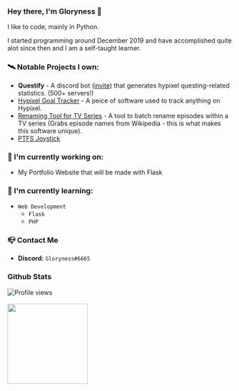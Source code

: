 ### Hey there, I'm Gloryness 👋

I like to code, mainly in Python.

I started programming around December 2019 and have accomplished quite alot since then and I am a self-taught learner.

### 🛰️ Notable Projects I own:
- **Questify** - A discord bot ([invite](https://discord.com/api/oauth2/authorize?client_id=884835091837235210&permissions=2147863552&scope=bot%20applications.commands)) that generates hypixel questing-related statistics. (500+ servers!)
- [Hypixel Goal Tracker](https://github.com/Gloryness/Hypixel-Goal-Tracker) - A peice of software used to track anything on Hypixel.
- [Renaming Tool for TV Series](https://github.com/Gloryness/renaming-tool) - A tool to batch rename episodes within a TV series (Grabs episode names from Wikipedia - this is what makes this software unique).
- [PTFS Joystick](https://github.com/Gloryness/ptfs-joystick)

### 🔭 I'm currently working on:
- My Portfolio Website that will be made with Flask

### 🌱 I'm currently learning:
- `Web Development`
  - `Flask`
  - `PHP`

### 📪 Contact Me
- **Discord:** `Gloryness#6665`

### Github Stats
![Profile views](https://gpvc.arturio.dev/Gloryness)<br><br>
<img height="180em" src="https://github-readme-stats.vercel.app/api?username=Gloryness&count_private=true&show_icons=true&theme=radical" />
